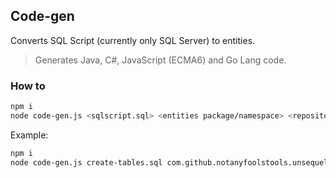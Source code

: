 ## Code-gen

Converts SQL Script (currently only SQL Server) to entities.  

> Generates Java, C#, JavaScript (ECMA6) and Go Lang code.

### How to
```sh
npm i
node code-gen.js <sqlscript.sql> <entities package/namespace> <repositories package/namespace>
```
  
Example:
```sh
npm i
node code-gen.js create-tables.sql com.github.notanyfoolstools.unsequelizer.models com.github.notanyfoolstools.unsequelizer.repositories
```
